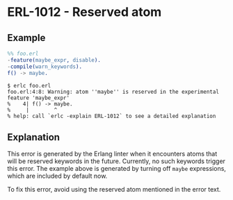 # ERL-1012 - Reserved atom

## Example

```erlang
%% foo.erl
-feature(maybe_expr, disable).
-compile(warn_keywords).
f() -> maybe.
```

```
$ erlc foo.erl
foo.erl:4:8: Warning: atom ''maybe'' is reserved in the experimental feature 'maybe_expr'
%    4| f() -> maybe.
%     |        ^
% help: call `erlc -explain ERL-1012` to see a detailed explanation
```

## Explanation

This error is generated by the Erlang linter when it encounters atoms that
will be reserved keywords in the future. Currently, no such keywords trigger
this error. The example above is generated by turning off `maybe` expressions,
which are included by default now.

To fix this error, avoid using the reserved atom mentioned in the error text.